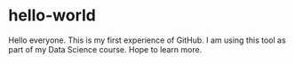# hello-world

Hello everyone. This is my first experience of GitHub. I am using this tool as part of my Data Science course. Hope to learn more.

